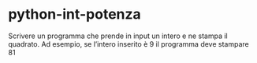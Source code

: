 # python-int-potenza
Scrivere un programma che prende in input un intero e ne stampa il quadrato. Ad esempio, se l’intero inserito è 9 il programma deve stampare 81
